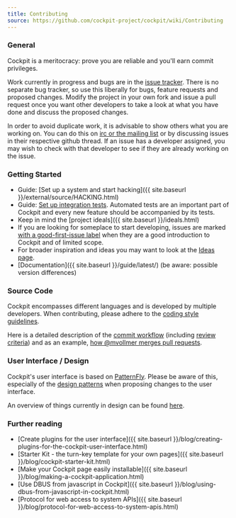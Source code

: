 ```yaml
---
title: Contributing
source: https://github.com/cockpit-project/cockpit/wiki/Contributing
---
```


### General
Cockpit is a meritocracy: prove you are reliable and you'll earn commit privileges.

Work currently in progress and bugs are in the [issue tracker](https://github.com/cockpit-project/cockpit/issues). There is no separate bug tracker, so use this liberally for bugs, feature requests and proposed changes. Modify the project in your own fork and issue a pull request once you want other developers to take a look at what you have done and discuss the proposed changes.

In order to avoid duplicate work, it is advisable to show others what you are working on. You can do this on [irc or the mailing list](https://github.com/cockpit-project/cockpit/wiki/About) or by discussing issues in their respective github thread. If an issue has a developer assigned, you may wish to check with that developer to see if they are already working on the issue.

### Getting Started
 * Guide: [Set up a system and start hacking]({{ site.baseurl }}/external/source/HACKING.html)
 * Guide: [Set up integration tests](https://github.com/cockpit-project/cockpit/blob/master/test/README.md). Automated tests are an important part of Cockpit and every new feature should be accompanied by its tests.
 * Keep in mind the [project ideals]({{ site.baseurl }}/ideals.html)
 * If you are looking for someplace to start developing, issues are marked [with a good-first-issue label](https://github.com/cockpit-project/cockpit/issues?q=is%3Aopen+is%3Aissue+label%3Agood-first-issue) when they are a good introduction to Cockpit and of limited scope.
 * For broader inspiration and ideas you may want to look at the [Ideas page](https://github.com/cockpit-project/cockpit/wiki/Ideas).
 * [Documentation]({{ site.baseurl }}/guide/latest/) (be aware: possible version differences)

### Source Code
Cockpit encompasses different languages and is developed by multiple developers. When contributing, please adhere to the [coding style guidelines](Cockpit-Coding-Guidelines).

Here is a detailed description of the [commit workflow](Workflow) (including [review criteria](/external/wiki/Workflow#review-criteria)) and as an example, [how @mvollmer merges pull requests](https://github.com/cockpit-project/cockpit/wiki/How-@mvollmer-merges-pull-requests).

### User Interface / Design
Cockpit's user interface is based on [PatternFly](https://www.patternfly.org/). Please be aware of this, especially of the [design patterns](https://www.patternfly.org/pattern-library/) when proposing changes to the user interface.

An overview of things currently in design can be found [here](https://github.com/cockpit-project/cockpit/wiki/Design).

### Further reading
 * [Create plugins for the user interface]({{ site.baseurl }}/blog/creating-plugins-for-the-cockpit-user-interface.html)
 * [Starter Kit - the turn-key template for your own pages]({{ site.baseurl }}/blog/cockpit-starter-kit.html)
 * [Make your Cockpit page easily installable]({{ site.baseurl }}/blog/making-a-cockpit-application.html)
 * [Use DBUS from javascript in Cockpit]({{ site.baseurl }}/blog/using-dbus-from-javascript-in-cockpit.html)
 * [Protocol for web access to system APIs]({{ site.baseurl }}/blog/protocol-for-web-access-to-system-apis.html)